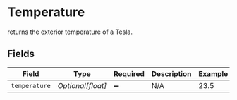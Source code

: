 # Temperature

returns the exterior temperature of a Tesla.


## Fields

| Field              | Type               | Required           | Description        | Example            |
| ------------------ | ------------------ | ------------------ | ------------------ | ------------------ |
| `temperature`      | *Optional[float]*  | :heavy_minus_sign: | N/A                | 23.5               |